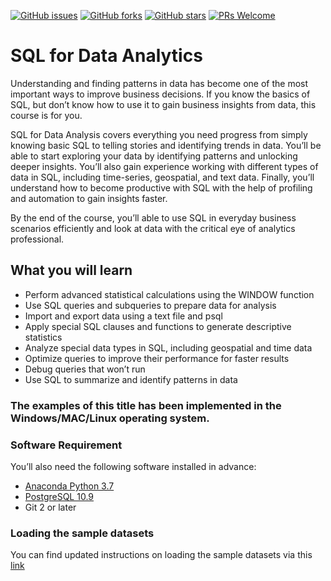 [![GitHub issues](https://img.shields.io/github/issues/TrainingByPackt/SQL-for-Data-Analytics.svg)](https://github.com/TrainingByPackt/SQL-for-Data-Analytics/issues)
[![GitHub forks](https://img.shields.io/github/forks/TrainingByPackt/SQL-for-Data-Analytics.svg)](https://github.com/TrainingByPackt/SQL-for-Data-Analytics/network)
[![GitHub stars](https://img.shields.io/github/stars/TrainingByPackt/SQL-for-Data-Analytics.svg)](https://github.com/TrainingByPackt/SQL-for-Data-Analytics/stargazers)
[![PRs Welcome](https://img.shields.io/badge/PRs-welcome-brightgreen.svg)](https://github.com/TrainingByPackt/SQL-for-Data-Analytics/pulls)

# SQL for Data Analytics
Understanding and finding patterns in data has become one of the most important ways to improve business decisions. If you know the basics of SQL, but don’t know how to use it to gain business insights from data, this course is for you.

SQL for Data Analysis covers everything you need progress from simply knowing basic SQL to telling stories and identifying trends in data. You’ll be able to start exploring your data by identifying patterns and unlocking deeper insights. You’ll also gain experience working with different types of data in SQL, including time-series, geospatial, and text data. Finally, you’ll understand how to become productive with SQL with the help of profiling and automation to gain insights faster.

By the end of the course, you’ll able to use SQL in everyday business scenarios efficiently and look at data with the critical eye of analytics professional.

## What you will learn
* Perform advanced statistical calculations using the WINDOW function
* Use SQL queries and subqueries to prepare data for analysis
* Import and export data using a text file and psql
* Apply special SQL clauses and functions to generate descriptive statistics
* Analyze special data types in SQL, including geospatial and time data
* Optimize queries to improve their performance for faster results
* Debug queries that won’t run
* Use SQL to summarize and identify patterns in data
 

### The examples of this title has been implemented in the Windows/MAC/Linux operating system.

### Software Requirement
You’ll also need the following software installed in advance:
* [Anaconda Python 3.7](https://www.anaconda.com/distribution/#downloadsection)
* [PostgreSQL 10.9](https://www.postgresql.org/download/)
* Git 2 or later

### Loading the sample datasets
You can find updated instructions on loading the sample datasets via this [link](https://github.com/TrainingByPackt/SQL-for-Data-Analytics/blob/master/Datasets/Loading_the_sample_datasets_instructions.pdf)


